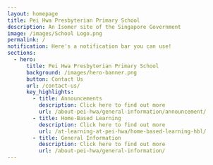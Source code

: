 ```yaml
---
layout: homepage
title: Pei Hwa Presbyterian Primary School
description: An Isomer site of the Singapore Government
image: /images/School Logo.png
permalink: /
notification: Here's a notification bar you can use!
sections:
  - hero:
      title: Pei Hwa Presbyterian Primary School
      background: /images/hero-banner.png
      button: Contact Us
      url: /contact-us/
      key_highlights:
        - title: Announcements
          description: Click here to find out more
          url: /about-pei-hwa/general-information/announcement/
        - title: Home-Based Learning
          description: Click here to find out more
          url: /at-learning-at-pei-hwa/home-based-learning-hbl/
        - title: General Information
          description: Click here to find out more
          url: /about-pei-hwa/general-information/
---
```


